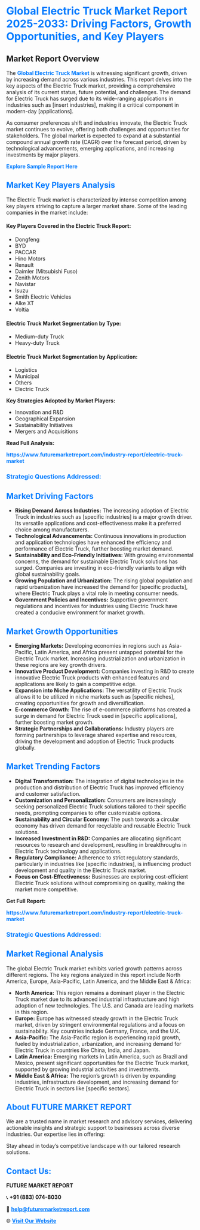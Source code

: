 <h1 style="color: #007BFF;">Global Electric Truck Market Report 2025-2033: Driving Factors, Growth Opportunities, and Key Players</h1>

<section id="overview">
<h2>Market Report Overview</h2>
<p>The <a href="https://www.futuremarketreport.com/industry-report/electric-truck-market" style="color: #007BFF; text-decoration: none;"><strong>Global Electric Truck Market</strong></a> is witnessing significant growth, driven by increasing demand across various industries. This report delves into the key aspects of the Electric Truck market, providing a comprehensive analysis of its current status, future potential, and challenges. The demand for Electric Truck has surged due to its wide-ranging applications in industries such as [insert industries], making it a critical component in modern-day [applications].</p>
<p>As consumer preferences shift and industries innovate, the Electric Truck market continues to evolve, offering both challenges and opportunities for stakeholders. The global market is expected to expand at a substantial compound annual growth rate (CAGR) over the forecast period, driven by technological advancements, emerging applications, and increasing investments by major players.</p>
</section>

<section id="overview">
<p><a href="https://www.futuremarketreport.com/request-sample/reportId=126451" style="color: #007BFF; text-decoration: none;"><strong>Explore Sample Report Here</strong></a></p>
</section>

<section id="key-players">
<h2 style="color: #007BFF;">Market Key Players Analysis</h2>
<p>The Electric Truck market is characterized by intense competition among key players striving to capture a larger market share. Some of the leading companies in the market include:</p>
<h4>Key Players Covered in the Electric Truck Report:</h4>
<ul><li>Dongfeng</li><li>BYD</li><li>PACCAR</li><li>Hino Motors</li><li>Renault</li><li>Daimler (Mitsubishi Fuso)</li><li>Zenith Motors</li><li>Navistar</li><li>Isuzu</li><li>Smith Electric Vehicles</li><li>Alke XT</li><li>Voltia</li></ul>
<h4>Electric Truck Market Segmentation by Type:</h4>
<ul><li>Medium-duty Truck</li><li>Heavy-duty Truck</li></ul>

<h4>Electric Truck Market Segmentation by Application:</h4>
<ul><li>Logistics</li><li>Municipal</li><li>Others</li><li>Electric Truck</li></ul>
<p><strong>Key Strategies Adopted by Market Players:</strong></p>
<ul>
<li>Innovation and R&D</li>
<li>Geographical Expansion</li>
<li>Sustainability Initiatives</li>
<li>Mergers and Acquisitions</li>
</ul>
</section>

<section>
<p><strong>Read Full Analysis: </strong></p><a href="https://www.futuremarketreport.com/industry-report/electric-truck-market" style="color: #007BFF; text-decoration: none;"><strong>https://www.futuremarketreport.com/industry-report/electric-truck-market</strong></a>
<h3 style="color: #007BFF;">Strategic Questions Addressed:</h3>
</section>

<section id="driving-factors">
<h2 style="color: #007BFF;">Market Driving Factors</h2>
<ul>
<li><strong>Rising Demand Across Industries:</strong> The increasing adoption of Electric Truck in industries such as [specific industries] is a major growth driver. Its versatile applications and cost-effectiveness make it a preferred choice among manufacturers.</li>
<li><strong>Technological Advancements:</strong> Continuous innovations in production and application technologies have enhanced the efficiency and performance of Electric Truck, further boosting market demand.</li>
<li><strong>Sustainability and Eco-Friendly Initiatives:</strong> With growing environmental concerns, the demand for sustainable Electric Truck solutions has surged. Companies are investing in eco-friendly variants to align with global sustainability goals.</li>
<li><strong>Growing Population and Urbanization:</strong> The rising global population and rapid urbanization have increased the demand for [specific products], where Electric Truck plays a vital role in meeting consumer needs.</li>
<li><strong>Government Policies and Incentives:</strong> Supportive government regulations and incentives for industries using Electric Truck have created a conducive environment for market growth.</li>
</ul>
</section>

<section id="growth-opportunities">
<h2 style="color: #007BFF;">Market Growth Opportunities</h2>
<ul>
<li><strong>Emerging Markets:</strong> Developing economies in regions such as Asia-Pacific, Latin America, and Africa present untapped potential for the Electric Truck market. Increasing industrialization and urbanization in these regions are key growth drivers.</li>
<li><strong>Innovative Product Development:</strong> Companies investing in R&D to create innovative Electric Truck products with enhanced features and applications are likely to gain a competitive edge.</li>
<li><strong>Expansion into Niche Applications:</strong> The versatility of Electric Truck allows it to be utilized in niche markets such as [specific niches], creating opportunities for growth and diversification.</li>
<li><strong>E-commerce Growth:</strong> The rise of e-commerce platforms has created a surge in demand for Electric Truck used in [specific applications], further boosting market growth.</li>
<li><strong>Strategic Partnerships and Collaborations:</strong> Industry players are forming partnerships to leverage shared expertise and resources, driving the development and adoption of Electric Truck products globally.</li>
</ul>
</section>

<section id="trending-factors">
<h2 style="color: #007BFF;">Market Trending Factors</h2>
<ul>
<li><strong>Digital Transformation:</strong> The integration of digital technologies in the production and distribution of Electric Truck has improved efficiency and customer satisfaction.</li>
<li><strong>Customization and Personalization:</strong> Consumers are increasingly seeking personalized Electric Truck solutions tailored to their specific needs, prompting companies to offer customizable options.</li>
<li><strong>Sustainability and Circular Economy:</strong> The push towards a circular economy has driven demand for recyclable and reusable Electric Truck solutions.</li>
<li><strong>Increased Investment in R&D:</strong> Companies are allocating significant resources to research and development, resulting in breakthroughs in Electric Truck technology and applications.</li>
<li><strong>Regulatory Compliance:</strong> Adherence to strict regulatory standards, particularly in industries like [specific industries], is influencing product development and quality in the Electric Truck market.</li>
<li><strong>Focus on Cost-Effectiveness:</strong> Businesses are exploring cost-efficient Electric Truck solutions without compromising on quality, making the market more competitive.</li>
</ul>
</section>

<section>
<p><strong>Get Full Report: </strong></p><a href="https://www.futuremarketreport.com/industry-report/electric-truck-market" style="color: #007BFF; text-decoration: none;"><strong>https://www.futuremarketreport.com/industry-report/electric-truck-market</strong></a>
<h3 style="color: #007BFF;">Strategic Questions Addressed:</h3>
</section>


<section id="regional-analysis">
<h2 style="color: #007BFF;">Market Regional Analysis</h2>
<p>The global Electric Truck market exhibits varied growth patterns across different regions. The key regions analyzed in this report include North America, Europe, Asia-Pacific, Latin America, and the Middle East & Africa:</p>
<ul>
<li><strong>North America:</strong> This region remains a dominant player in the Electric Truck market due to its advanced industrial infrastructure and high adoption of new technologies. The U.S. and Canada are leading markets in this region.</li>
<li><strong>Europe:</strong> Europe has witnessed steady growth in the Electric Truck market, driven by stringent environmental regulations and a focus on sustainability. Key countries include Germany, France, and the U.K.</li>
<li><strong>Asia-Pacific:</strong> The Asia-Pacific region is experiencing rapid growth, fueled by industrialization, urbanization, and increasing demand for Electric Truck in countries like China, India, and Japan.</li>
<li><strong>Latin America:</strong> Emerging markets in Latin America, such as Brazil and Mexico, present significant opportunities for the Electric Truck market, supported by growing industrial activities and investments.</li>
<li><strong>Middle East & Africa:</strong> The region’s growth is driven by expanding industries, infrastructure development, and increasing demand for Electric Truck in sectors like [specific sectors].</li>
</ul>
</section>

<footer>
<h2 style="color: #007BFF;">About FUTURE MARKET REPORT</h2>
<p>We are a trusted name in market research and advisory services, delivering actionable insights and strategic support to businesses across diverse industries. Our expertise lies in offering:</p>

<p>Stay ahead in today’s competitive landscape with our tailored research solutions.</p>

<h2 style="color: #007BFF;">Contact Us:</h2>
<p><strong>FUTURE MARKET REPORT</strong></p>
<p>📞 <strong>+91 (883) 074-8030</strong></p>
<p>📧 <strong><a href="mailto:help@futuremarketreport.com" style="color: #007BFF;">help@futuremarketreport.com</a></strong></p>
<p>🌐 <strong><a href="https://www.futuremarketreport.com/" style="color: #007BFF;">Visit Our Website</a></strong></p>
</footer>
